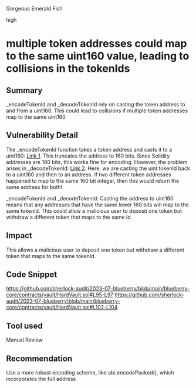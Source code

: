 Gorgeous Emerald Fish

high

# multiple token addresses could map to the same uint160 value, leading to collisions in the tokenIds
## Summary
_encodeTokenId and _decodeTokenId rely on casting the token address to and from a uint160. This could lead to collisions if multiple token addresses map to the same uint160
## Vulnerability Detail 
The _encodeTokenId function takes a token address and casts it to a uint160: [Link 1](https://github.com/sherlock-audit/2023-07-blueberry/blob/main/blueberry-core/contracts/vault/HardVault.sol#L95-L97). This truncates the address to 160 bits. Since Solidity addresses are 160 bits, this works fine for encoding.
However, the problem arises in _decodeTokenId: [Link 2](https://github.com/sherlock-audit/2023-07-blueberry/blob/main/blueberry-core/contracts/vault/HardVault.sol#L102-L104). Here, we are casting the uint tokenId back to a uint160 and then to an address. If two different token addresses happened to map to the same 160 bit integer, then this would return the same address for both!


_encodeTokenId and _decodeTokenId:
Casting the address to uint160 means that any addresses that have the same lower 160 bits will map to the same tokenId.
This could allow a malicious user to deposit one token but withdraw a different token that maps to the same id.
## Impact
This allows a malicious user to deposit one token but withdraw a different token that maps to the same tokenId.
## Code Snippet
https://github.com/sherlock-audit/2023-07-blueberry/blob/main/blueberry-core/contracts/vault/HardVault.sol#L95-L97
https://github.com/sherlock-audit/2023-07-blueberry/blob/main/blueberry-core/contracts/vault/HardVault.sol#L102-L104

## Tool used

Manual Review

## Recommendation
 Use a more robust encoding scheme, like abi.encodePacked(), which incorporates the full address